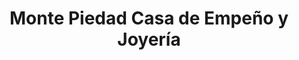 ---
title: "Monte Piedad Casa de Empeño y Joyería"
url: /san-juan/monte-piedad-casa-de-empeno-y-joyeria/
shop: pawnbroker
---